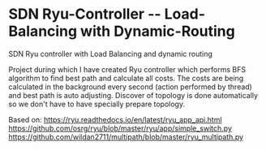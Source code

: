 # SDN Ryu-Controller -- Load-Balancing with Dynamic-Routing
SDN Ryu controller  with Load Balancing and dynamic routing

Project during which I have created Ryu controller which performs BFS algorithm to find best path and calculate all costs. The costs are being calculated in the background every second (action performed by thread) and best path is auto adjusting. Discover of topology is done automatically so we don't have to have specially prepare topology.

Based on: 
  https://ryu.readthedocs.io/en/latest/ryu_app_api.html
  https://github.com/osrg/ryu/blob/master/ryu/app/simple_switch.py
  https://github.com/wildan2711/multipath/blob/master/ryu_multipath.py
